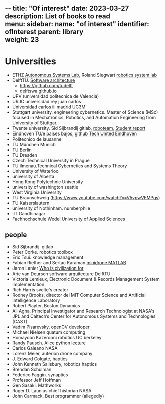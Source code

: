 --
title: "Of interest"
date: 2023-03-27
description: List of books to read  
menu:
  sidebar:
    name: "of interest"
    identifier: ofInterest
    parent: library    
    weight: 23
---


# Universities

* ETHZ [Autonomous Systems Lab](https://github.com/ethz-asl), Roland Siegwart 
[robotics system lab](https://github.com/leggedrobotics)
* DelftTU. [Software architecture](https://delftswa.gitbooks.io/desosa2016/content/)
    * https://github.com/tudelft
    * delftswa.github.io
* UPV (universidad politecnica de Valencia)
* URJC universidad rey juan carlos  
* Universidad carlos iii madrid UC3M
* Stuttgart university, engineering cybernetics. Master of Science (MSc) focused in Mechatronics, Robotics, and Automation Engineering from University of Stuttgar.
* Twente university. Sid Sijbrandij gitlab, [roboteam](https://www.youtube.com/channel/UCAB2bLpeVElJN2jDyF14zsQ), [Student report](https://www.youtube.com/watch?v=TvSTCM7SjGs)
* Eindhoven TU/e paises bajos, [github](https://github.com/tue-robotics/) [Tech United Eindhoven](https://www.techunited.nl/en/)
* Politecnico de lausanne
* TU München Munich
* TU Berlin
* TU Dresden
* Czech Technical University in Prague
* TU ilmenau.Technical Cybernetics and Systems Theory
* University of Waterloo
* university of Alberta
* Hong Kong Polytechnic University
* university of washington seattle
* West Virginia University
* TU Braunschweig (https://www.youtube.com/watch?v=V5vpwVFMPqs)
* TU Kaiserslautern
*  university of Nothinham. numberphile
*  IIT Gandhinagar
* Fachhochschule Wedel University of Applied Sciences


## people
* Sid Sijbrandij. gitlab
* Peter Corke. robotics toolbox
* Eric Tsui. knowledge management
* Fabian Riether and Sertac Karaman [minidrone MATLAB](https://github.com/Parrot-Developers/RollingSpiderEdu)
* Jaron Lanier  [Who is civilization for](https://youtu.be/rGqiswuJuQI)
* Arie van Deursen software arquitecture DelftTU  
* Victoria Lemieux, Electronic Document & Records Management System Implementation
* Rich Harris svelte's creator
* Rodney Brooks, director del MIT Computer Science and Artificial Intelligence Laboratory
* Robert Playter, Boston Dynamics
* Ali Agha, Principal Investigator and Research Technologist at NASA's JPL and Caltech’s Center for Autonomous Systems and Technologies (CAST)
* Vadim Pisarevsky, openCV developer
* Michael Nielsen quatum computing
* Homayoon Kazerooni robotics UC berkeley
* Randy Pausch. Alice python  [lecture](https://archive.org/details/GabrielRobins-50YearsOfComputerScienceInnovationByRandyPausch812)
* Carlos Galeano NASA
* Lorenz Meier, auterion drone company
* J. Edward Colgate, haptics
* John Kenneth Salisbury, robotics haptics
* Brendan Schulman
* Federico Faggin. synaptics
* Professor Jeff Hoffman
* Gen Sasaki. Mathworks
* Roger D. Launius chief historian NASA
* John Carmack. Best programmer (allegedly)

